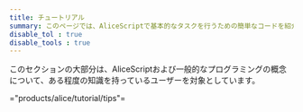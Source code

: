 ```yaml
---
title: チュートリアル
summary: このページでは、AliceScriptで基本的なタスクを行うための簡単なコードを紹介します。
disable_tol : true
disable_tools : true
---
```

 このセクションの大部分は、AliceScriptおよび一般的なプログラミングの概念について、ある程度の知識を持っているユーザーを対象としています。

="products/alice/tutorial/tips"=